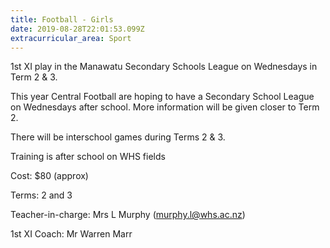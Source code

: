 ```yaml
---
title: Football - Girls
date: 2019-08-28T22:01:53.099Z
extracurricular_area: Sport
---
```

1st XI play in the Manawatu Secondary Schools League on Wednesdays in Term 2 & 3.

This year Central Football are hoping to have a Secondary School League on Wednesdays after school.  More information will be given closer to Term 2.

There will be interschool games during Terms 2 & 3.

Training is after school on WHS fields

Cost: $80 (approx)

Terms: 2 and 3

Teacher-in-charge:  Mrs L Murphy (murphy.l@whs.ac.nz)  
1st XI Coach: Mr Warren Marr
